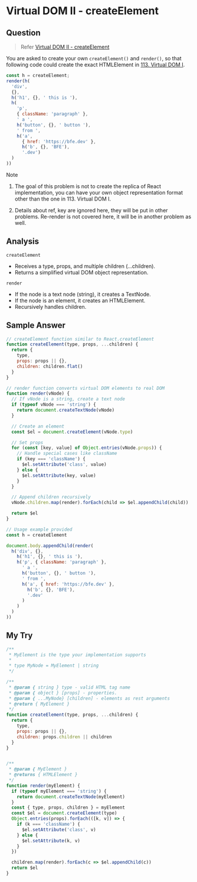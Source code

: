 # Virtual DOM II - createElement

## Question

> Refer [Virtual DOM II - createElement](https://bigfrontend.dev/problem/virtual-dom-II-createElement)

You are asked to create your own `createElement()` and `render()`, so that following code could create the exact HTMLElement in [113. Virtual DOM I](https://bigfrontend.dev/problem/Virtual-DOM-I).

```js
const h = createElement;
render(h(
  'div',
  {},
  h('h1', {}, ' this is '),
  h(
    'p',
    { className: 'paragraph' },
    ' a ',
    h('button', {}, ' button '),
    ' from ',
    h('a', 
      { href: 'https://bfe.dev' }, 
      h('b', {}, 'BFE'),
      '.dev')
  )
))
```

> [!NOTE]
> 1. The goal of this problem is not to create the replica of React implementation, you can have your own object representation format other than the one in 113. Virtual DOM I.
>
> 2. Details about ref, key are ignored here, they will be put in other problems. Re-render is not covered here, it will be in another problem as well.


## Analysis

`createElement`
- Receives a type, props, and multiple children (...children).
- Returns a simplified virtual DOM object representation.

`render`
- If the node is a text node (string), it creates a TextNode.
- If the node is an element, it creates an HTMLElement.
- Recursively handles children.

## Sample Answer

```js
// createElement function similar to React.createElement
function createElement(type, props, ...children) {
  return {
    type,
    props: props || {},
    children: children.flat()
  }
}

// render function converts virtual DOM elements to real DOM
function render(vNode) {
  // If vNode is a string, create a text node
  if (typeof vNode === 'string') {
    return document.createTextNode(vNode)
  }

  // Create an element
  const $el = document.createElement(vNode.type)

  // Set props
  for (const [key, value] of Object.entries(vNode.props)) {
    // Handle special cases like className
    if (key === 'className') {
      $el.setAttribute('class', value)
    } else {
      $el.setAttribute(key, value)
    }
  }

  // Append children recursively
  vNode.children.map(render).forEach(child => $el.appendChild(child))

  return $el
}

// Usage example provided
const h = createElement

document.body.appendChild(render(
  h('div', {},
    h('h1', {}, ' this is '),
    h('p', { className: 'paragraph' },
      ' a ',
      h('button', {}, ' button '),
      ' from ',
      h('a', { href: 'https://bfe.dev' }, 
        h('b', {}, 'BFE'),
        '.dev'
      )
    )
  )
))
```

## My Try

```js
/**
 * MyElement is the type your implementation supports
 *
 * type MyNode = MyElement | string
 */

/**
 * @param { string } type - valid HTML tag name
 * @param { object } [props] - properties.
 * @param { ...MyNode} [children] - elements as rest arguments
 * @return { MyElement }
 */
function createElement(type, props, ...children) {
  return {
    type,
    props: props || {},
    children: props.children || children
  }
}


/**
 * @param { MyElement }
 * @returns { HTMLElement } 
 */
function render(myElement) {
  if (typeof myElement === 'string') {
    return document.createTextNode(myElement)
  }
  const { type, props, children } = myElement
  const $el = document.createElement(type)
  Object.entries(props).forEach(([k, v]) => {
    if (k === 'className') {
      $el.setAttribute('class', v)
    } else {
      $el.setAttribute(k, v)
    }
  })

  children.map(render).forEach(c => $el.appendChild(c))
  return $el
}
```
